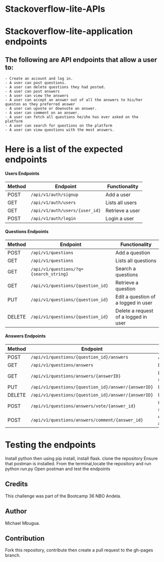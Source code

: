 # Stackoverflow-lite-APIs

# Stackoverflow-lite-application endpoints


## The following are API endpoints that allow a user to:
    - Create an account and log in.
    - A user can post questions.
    - A user can delete questions they had posted.
    - A user can post answers
    - A user can view the answers
    - A user can accept an answer out of all the answers to his/her        queston as they preferred answer
    - A user can upvote or downvote an answer.
    - A user can comment on an answer.
    - A user can fetch all questions he/she has ever asked on the          platform
    - A user can search for questions on the platform
    - A user can view questions with the most answers.

#  Here is a list of the expected endpoints
#### Users Endpoints

Method | Endpoint | Functionality
--- | --- | ---
POST | `/api/v1/auth/signup` | Add a user
GET | `/api/v1/auth/users` | Lists all users
GET | `/api/v1/auth/users/{user_id}` | Retrieve a user
POST | `/api/v1/auth/login` | Login a user

#### Questions Endpoints

Method | Endpoint | Functionality
--- | --- | ---
POST | `/api/v1/questions` | Add a question
GET | `/api/v1/questions` | Lists all questions
GET | `/api/v1/questions/?q={search_string}` | Search a questions
GET | `/api/v1/questions/{question_id}` | Retrieve a question
PUT | `/api/v1/questions/{question_id}` | Edit a question of a logged in user
DELETE | `/api/v1/questions/{question_id}` | Delete a request of a logged in user

#### Answers Endpoints

Method | Endpoint | Functionality
--- | --- | ---
POST | `/api/v1/questions/{question_id}/answers` | Add an answer
GET | `/api/v1/questions/answers` | Lists all answers
GET | `/api/v1/questions/answers/{answerID}` | Retrieve an answer
PUT | `/api/v1/questions/{question_id}/answer/{answerID}` | Edit an answer
DELETE | `/api/v1/questions/{question_id}/answer/{answerID}` | Delete an answer
POST | `/api/v1/questions/answers/vote/{answer_id}` | Upvote/DownVote an answer
POST | `/api/v1/questions/answers/comment/{answer_id}` | Comment on an answer


# Testing the endpoints
Install python then using pip install, install flask.
clone the repository
Ensure that postman is installed.
From the terminal,locate the repository and run python run.py
Open postman and test the endpoints



## Credits
This challenge was part of the Bootcamp 36 NBO Andela.

## Author
Michael Mbugua.

## Contribution
Fork this repository, contribute then create a pull request to the gh-pages branch.

